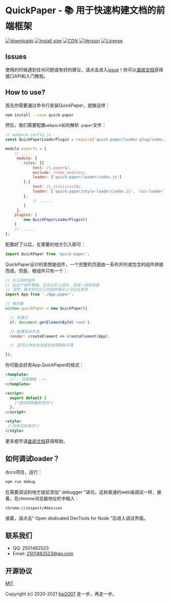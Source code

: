 # QuickPaper - 📚 用于快速构建文档的前端框架

<p>
  <a href="https://hai2007.gitee.io/npm-downloads?interval=7&packages=quick-paper"><img src="https://img.shields.io/npm/dm/quick-paper.svg" alt="downloads"></a>
  <a href="https://packagephobia.now.sh/result?p=quick-paper"><img src="https://packagephobia.now.sh/badge?p=quick-paper" alt="install size"></a>
  <a href="https://www.jsdelivr.com/package/npm/quick-paper"><img src="https://data.jsdelivr.com/v1/package/npm/quick-paper/badge" alt="CDN"></a>
  <a href="https://www.npmjs.com/package/quick-paper"><img src="https://img.shields.io/npm/v/quick-paper.svg" alt="Version"></a>
  <a href="https://github.com/hai2007/quick-paper/blob/master/LICENSE"><img src="https://img.shields.io/npm/l/quick-paper.svg" alt="License"></a>
</p>

## Issues
使用的时候遇到任何问题或有好的建议，请点击进入[issue](https://github.com/hai2007/quick-paper/issues)！你可以[查阅文档](https://hai2007.gitee.io/quick-paper)获得接口API和入门教程。

## How to use?

首先你需要通过命令行安装QuickPaper，就像这样：

```bash
npm install --save quick-paper
```

然后，我们需要配置```webpack```如何解析```.paper```文件：

```js
// webpack.config.js
const QuickPaperLoaderPlugin = require('quick-paper/loader-plug/index.js');

module.exports = {
    // ......
     module: {
        rules: [{
            test: /\.paper$/,
            exclude: /node_modules/,
            loader: ['quick-paper/loader/index.js']
        },{
            test: /\.(css|scss)$/,
            loader: ['quick-paper/style-loader/index.js', 'css-loader', 'postcss-loader', 'sass-loader']
        },
            // ......
        ]
     },
    plugins: [
        new QuickPaperLoaderPlugin()
    ]
    // ......
};
```

配置好了以后，在需要的地方引入即可：

```js
import QuickPaper from 'quick-paper';
```

QuickPaper设计的思想是组件，一个完整的页面由一系列并列或包含的组件拼接而成，但是，根组件只有一个：

```js
// 引入别的组件
// 在这个组件里面，又可以引入组件，这样一层层拼接
// 当然，每次并列引入的组件理论上可以任意多
import App from './App.paper';

// 根对象
window.quickPaper = new QuickPaper({

  // 挂载点
  el: document.getElementById('root'),

  // 配置启动方法
  render: createElement => createElement(App),

  // 还可以添加方法或生命周期钩子等

});
```

你可能会好奇App.QuickPaper的格式：

```html
<template>
  <!-- 页面模板 -->
</template>

<script>
  export default {
    /*类似控制器的地方*/
  };
</script>

<style>
 /*写样式的地方*/
</style>
```

更多细节请[查阅文档](https://hai2007.gitee.io/quick-paper)获得帮助。

如何调试loader？
--------------------------------------

docs项目，运行：

```bash
npm run debug
```

在需要调试的地方提前添加“ debugger ”语句，这和普通的web端调试一样，接着，在chrome浏览器地址栏中输入：

```
chrome://inspect/#devices
```

接着，请点击“ Open dedicated DevTools for Node ”后进入调试界面。

## 联系我们

- QQ: 2501482523
- Email: 2501482523@qq.com

开源协议
---------------------------------------
[MIT](https://github.com/hai2007/quick-paper/blob/master/LICENSE)

Copyright (c) 2020-2021 [hai2007](https://hai2007.gitee.io/sweethome/) 走一步，再走一步。
